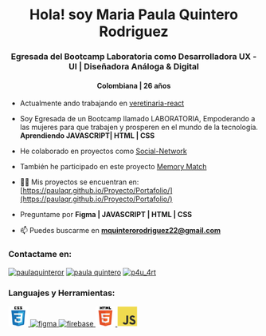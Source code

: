 <h1 align="center">Hola! soy Maria Paula Quintero Rodriguez</h1>
<h3 align="center">Egresada del Bootcamp Laboratoria como Desarrolladora UX - UI  | Diseñadora Análoga & Digital</h3>
<h4 align="center">  Colombiana | 26 años </h4>

- Actualmente ando trabajando en [veretinaria-react](https://github.com/PaulaQR/veterinaria-react)

- Soy Egresada de un Bootcamp llamado LABORATORIA, Empoderando a las mujeres para que trabajen y prosperen en el mundo de la tecnología. **Aprendiendo JAVASCRIPT| HTML | CSS**

- He colaborado en proyectos como [Social-Network](https://github.com/PaulaQR/BOG004-social-network)

- También he participado en este proyecto [Memory Match](https://github.com/PaulaQR/BOG004-memory-match)

- 👨‍💻 Mis proyectos se encuentran en: [https://paulaqr.github.io/Proyecto/Portafolio/](https://paulaqr.github.io/Proyecto/Portafolio/)

- Preguntame por **Figma | JAVASCRIPT | HTML | CSS**

- 📫 Puedes buscarme en **mquinterorodriguez22@gmail.com**

<h3 align="left">Contactame  en: </h3>
<p align="left">
<a href="https://linkedin.com/in/paulaquinteror" target="blank"><img align="center" src="https://raw.githubusercontent.com/rahuldkjain/github-profile-readme-generator/master/src/images/icons/Social/linked-in-alt.svg" alt="paulaquinteror" height="30" width="40" /></a>
<a href="https://fb.com/paula quintero" target="blank"><img align="center" src="https://raw.githubusercontent.com/rahuldkjain/github-profile-readme-generator/master/src/images/icons/Social/facebook.svg" alt="paula quintero" height="30" width="40" /></a>
<a href="https://instagram.com/p4u_4rt" target="blank"><img align="center" src="https://raw.githubusercontent.com/rahuldkjain/github-profile-readme-generator/master/src/images/icons/Social/instagram.svg" alt="p4u_4rt" height="30" width="40" /></a>
</p>

<h3 align="left">Languajes y Herramientas:</h3>
<p align="left"> <a href="https://www.w3schools.com/css/" target="_blank" rel="noreferrer"> <img src="https://raw.githubusercontent.com/devicons/devicon/master/icons/css3/css3-original-wordmark.svg" alt="css3" width="40" height="40"/> </a> <a href="https://www.figma.com/" target="_blank" rel="noreferrer"> <img src="https://www.vectorlogo.zone/logos/figma/figma-icon.svg" alt="figma" width="40" height="40"/> </a> <a href="https://firebase.google.com/" target="_blank" rel="noreferrer"> <img src="https://www.vectorlogo.zone/logos/firebase/firebase-icon.svg" alt="firebase" width="40" height="40"/> </a> <a href="https://www.w3.org/html/" target="_blank" rel="noreferrer"> <img src="https://raw.githubusercontent.com/devicons/devicon/master/icons/html5/html5-original-wordmark.svg" alt="html5" width="40" height="40"/> </a> <a href="https://developer.mozilla.org/en-US/docs/Web/JavaScript" target="_blank" rel="noreferrer"> <img src="https://raw.githubusercontent.com/devicons/devicon/master/icons/javascript/javascript-original.svg" alt="javascript" width="40" height="40"/> </a> </p>
